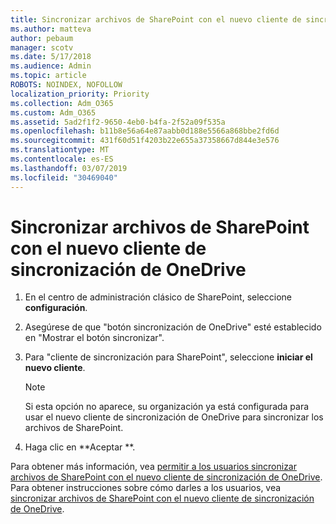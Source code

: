 ```yaml
---
title: Sincronizar archivos de SharePoint con el nuevo cliente de sincronización de OneDrive
ms.author: matteva
author: pebaum
manager: scotv
ms.date: 5/17/2018
ms.audience: Admin
ms.topic: article
ROBOTS: NOINDEX, NOFOLLOW
localization_priority: Priority
ms.collection: Adm_O365
ms.custom: Adm_O365
ms.assetid: 5ad2f1f2-9650-4eb0-b4fa-2f52a09f535a
ms.openlocfilehash: b11b8e56a64e87aabb0d188e5566a868bbe2fd6d
ms.sourcegitcommit: 431f60d51f4203b22e655a37358667d844e3e576
ms.translationtype: MT
ms.contentlocale: es-ES
ms.lasthandoff: 03/07/2019
ms.locfileid: "30469040"
---
```

# <a name="sync-sharepoint-files-with-the-new-onedrive-sync-client"></a>Sincronizar archivos de SharePoint con el nuevo cliente de sincronización de OneDrive

1. En el centro de administración clásico de SharePoint, seleccione **configuración**.
    
2. Asegúrese de que "botón sincronización de OneDrive" esté establecido en "Mostrar el botón sincronizar".
    
3. Para "cliente de sincronización para SharePoint", seleccione **iniciar el nuevo cliente**.
    
    > [!NOTE]
    > Si esta opción no aparece, su organización ya está configurada para usar el nuevo cliente de sincronización de OneDrive para sincronizar los archivos de SharePoint. 
  
4. Haga clic en **Aceptar **.
    
Para obtener más información, vea [permitir a los usuarios sincronizar archivos de SharePoint con el nuevo cliente de sincronización de OneDrive](https://go.microsoft.com/fwlink/?linkid=866433). Para obtener instrucciones sobre cómo darles a los usuarios, vea [sincronizar archivos de SharePoint con el nuevo cliente de sincronización de OneDrive](https://go.microsoft.com/fwlink/?linkid=866427).
  

